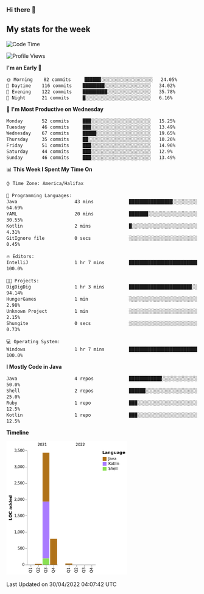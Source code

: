 ### Hi there 👋

## My stats for the week
<!--START_SECTION:waka-->
![Code Time](http://img.shields.io/badge/Code%20Time-184%20hrs%2013%20mins-blue)

![Profile Views](http://img.shields.io/badge/Profile%20Views-8-blue)

**I'm an Early 🐤** 

```text
🌞 Morning    82 commits     ██████░░░░░░░░░░░░░░░░░░░   24.05% 
🌆 Daytime    116 commits    ████████░░░░░░░░░░░░░░░░░   34.02% 
🌃 Evening    122 commits    █████████░░░░░░░░░░░░░░░░   35.78% 
🌙 Night      21 commits     █░░░░░░░░░░░░░░░░░░░░░░░░   6.16%

```
📅 **I'm Most Productive on Wednesday** 

```text
Monday       52 commits     ███░░░░░░░░░░░░░░░░░░░░░░   15.25% 
Tuesday      46 commits     ███░░░░░░░░░░░░░░░░░░░░░░   13.49% 
Wednesday    67 commits     █████░░░░░░░░░░░░░░░░░░░░   19.65% 
Thursday     35 commits     ██░░░░░░░░░░░░░░░░░░░░░░░   10.26% 
Friday       51 commits     ███░░░░░░░░░░░░░░░░░░░░░░   14.96% 
Saturday     44 commits     ███░░░░░░░░░░░░░░░░░░░░░░   12.9% 
Sunday       46 commits     ███░░░░░░░░░░░░░░░░░░░░░░   13.49%

```


📊 **This Week I Spent My Time On** 

```text
⌚︎ Time Zone: America/Halifax

💬 Programming Languages: 
Java                     43 mins             ████████████████░░░░░░░░░   64.69% 
YAML                     20 mins             ███████░░░░░░░░░░░░░░░░░░   30.55% 
Kotlin                   2 mins              █░░░░░░░░░░░░░░░░░░░░░░░░   4.31% 
GitIgnore file           0 secs              ░░░░░░░░░░░░░░░░░░░░░░░░░   0.45%

🔥 Editors: 
IntelliJ                 1 hr 7 mins         █████████████████████████   100.0%

🐱‍💻 Projects: 
DigDigDig                1 hr 3 mins         ███████████████████████░░   94.14% 
HungerGames              1 min               ░░░░░░░░░░░░░░░░░░░░░░░░░   2.98% 
Unknown Project          1 min               ░░░░░░░░░░░░░░░░░░░░░░░░░   2.15% 
Shungite                 0 secs              ░░░░░░░░░░░░░░░░░░░░░░░░░   0.73%

💻 Operating System: 
Windows                  1 hr 7 mins         █████████████████████████   100.0%

```

**I Mostly Code in Java** 

```text
Java                     4 repos             ████████████░░░░░░░░░░░░░   50.0% 
Shell                    2 repos             ██████░░░░░░░░░░░░░░░░░░░   25.0% 
Ruby                     1 repo              ███░░░░░░░░░░░░░░░░░░░░░░   12.5% 
Kotlin                   1 repo              ███░░░░░░░░░░░░░░░░░░░░░░   12.5%

```


**Timeline**

![Chart not found](https://raw.githubusercontent.com/lyndseyy/lyndseyy/main/charts/bar_graph.png) 


 Last Updated on 30/04/2022 04:07:42 UTC
<!--END_SECTION:waka-->